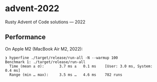 # advent-2022

Rusty Advent of Code solutions — 2022

## Performance

On Apple M2 (MacBook Air M2, 2022):

```shell
❯ hyperfine ./target/release/run-all -N --warmup 100
Benchmark 1: ./target/release/run-all
  Time (mean ± σ):       3.7 ms ±   0.1 ms    [User: 3.0 ms, System: 0.4 ms]
  Range (min … max):     3.5 ms …   4.6 ms    782 runs
```